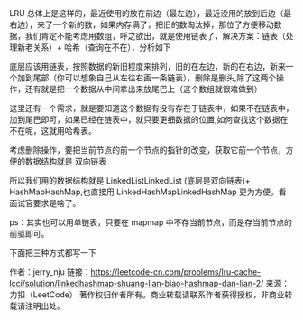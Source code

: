 LRU 总体上是这样的，最近使用的放在前边（最左边），最近没用的放到后边（最右边），来了一个新的数，如果内存满了，把旧的数淘汰掉，那位了方便移动数据，我们肯定不能考虑用数组，呼之欲出，就是使用链表了，解决方案：链表（处理新老关系）+ 哈希（查询在不在），分析如下

底层应该用链表，按照数据的新旧程度来排列，旧的在左边，新的在右边，新来一个加到尾部（你可以想象自己从左往右画一条链表），删除是删头,除了这两个操作，还有就是把一个数据从中间拿出来放尾巴上（这个数组就很难做到）

这里还有一个需求，就是要知道这个数据有没有存在于链表中，如果不在链表中，加到尾巴即可，如果已经在链表中，就只要更细数据的位置,如何查找这个数据在不在呢，这就用哈希表。

考虑删除操作，要把当前节点的前一个节点的指针的改变，获取它前一个节点，方便的数据结构就是 双向链表

所以我们用的数据结构就是 LinkedListLinkedList (底层是双向链表)+ HashMapHashMap,也直接用 LinkedHashMapLinkedHashMap 更为方便。看面试官要求是啥了。

ps：其实也可以用单链表，只要在 mapmap 中不存当前节点，而是存当前节点的前驱即可。

下面把三种方式都写一下

作者：jerry_nju
链接：https://leetcode-cn.com/problems/lru-cache-lcci/solution/linkedhashmap-shuang-lian-biao-hashmap-dan-lian-2/
来源：力扣（LeetCode）
著作权归作者所有。商业转载请联系作者获得授权，非商业转载请注明出处。